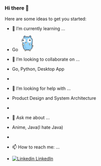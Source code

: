 ### Hi there 👋


Here are some ideas to get you started:

- 🌱 I’m currently learning ...
- Go  <img src="https://github.com/chiragwalia/chiragwalia/blob/main/dancing-gopher.gif" alt="Your GIF" width="50" style="max-width:50%"/>

- 👯 I’m looking to collaborate on ...
- Go, Python, Desktop App
- 
- 🤔 I’m looking for help with ...
- Product Design and System Architecture
- 
- 💬 Ask me about ...
- Anime, Java(I hate Java)
- 
- 📫 How to reach me: ...
- [![Linkedin](https://i.stack.imgur.com/gVE0j.png) LinkedIn](https://www.linkedin.com/in/chiragwalia)



